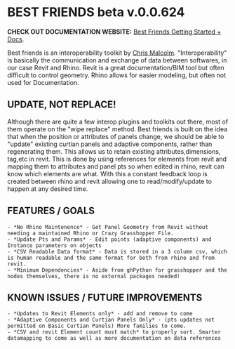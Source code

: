 BEST FRIENDS beta v.0.0.624
=============

**CHECK OUT DOCUMENTATION WEBSITE:**
<a href='http://chris-malcolm.com/bestfriends'>Best Friends Getting Started + Docs</a>.

Best friends is an interoperability toolkit by <a href='http://chris-malcolm.com'>Chris Malcolm</a>. "Interoperability" is basically the communication and exchange of data between softwares, in our case Revit and Rhino. Revit is a great documentation/BIM tool but often difficult to control geometry. Rhino allows for easier modeling, but often not used for Documentation.

UPDATE, NOT REPLACE!
--------------------
Although there are quite a few interop plugins and toolkits out there, most of them operate on the "wipe replace" method. Best friends is built on the idea that when the position or attributes of panels change, we should be  able to "update" existing curtian panels and adaptive components, rather than regenerating them. This allows us to retain existing attributes,dimensions, tag,etc in revit. This is done by using references for elements from revit and mapping them to attributes and panel pts so when edited in rhino, revit can know which elements are what. With this a constant feedback loop is created between rhino and revit allowing one to read/modify/update to happen at any desired time. 	

FEATURES / GOALS
----------------
	- *No Rhino Maintenence* - Get Panel Geometry from Revit without needing a maintained Rhino or Crazy Grasshopper File.
	- *Update Pts and Params* - Edit points (adaptive components) and Instance parameters on objects
	- *CSV Readable Data format* - Data is stored in a 3 column csv, which is human readable and the same format for both from rhino and from revit.
	- *Minimum Dependencies* - Aside from ghPython for grasshopper and the nodes themselves, there is no external packages needed!


KNOWN ISSUES / FUTURE IMPROVEMENTS
-----------------------------------
	- *Updates to Revit Elements only* - add and remove to come
	- *Adaptive Components and Curtian Panels Only* - (pts updates not permitted on Basic Curtian Panels) More families to come.
	- *CSV and revit Element count must match* to properly sort. Smarter datamapping to come as well as more documentation on data references